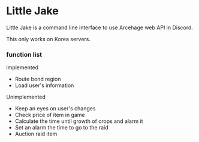 # Little Jake

Little Jake is a command line interface to use Arcehage web API in Discord.

This only works on Korea servers.

### function list

implemented
- Route bond region
- Load user's information

Unimplemented
- Keep an eyes on user's changes
- Check price of item in game
- Calculate the time until growth of crops and alarm it
- Set an alarm the time to go to the raid
- Auction raid item
